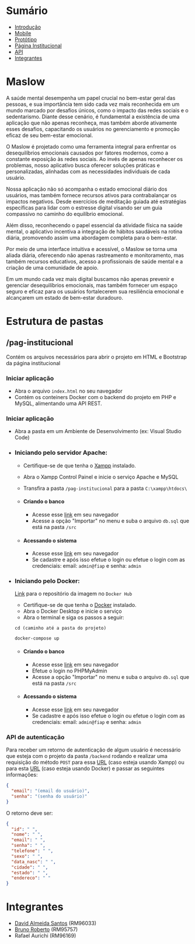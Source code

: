 # Sumário

- [Introdução](#maslow)
- [Mobile](https://github.com/Almeida154/maslow-app)
- [Protótipo](https://www.figma.com/proto/1FatXWKhk5GiMmHMDMIz7z/Maslow?type=design&node-id=25-7&t=OGRDiq4fJPsW6A3N-0&scaling=scale-down&page-id=0%3A1&starting-point-node-id=25%3A7)
- [Página Institucional](#pag-institucional)
- [API](https://github.com/Almeida154/maslow-api)
- [Integrantes](#integrantes)

# Maslow

A saúde mental desempenha um papel crucial no bem-estar geral das pessoas, e sua importância tem sido cada vez mais reconhecida em um mundo marcado por desafios únicos, como o impacto das redes sociais e o sedentarismo. Diante desse cenário, é fundamental a existência de uma aplicação que não apenas reconheça, mas também aborde ativamente esses desafios, capacitando os usuários no gerenciamento e promoção eficaz de seu bem-estar emocional.

O Maslow é projetado como uma ferramenta integral para enfrentar os desequilíbrios emocionais causados por fatores modernos, como a constante exposição às redes sociais. Ao invés de apenas reconhecer os problemas, nosso aplicativo busca oferecer soluções práticas e personalizadas, alinhadas com as necessidades individuais de cada usuário.

Nossa aplicação não só acompanha o estado emocional diário dos usuários, mas também fornece recursos ativos para contrabalançar os impactos negativos. Desde exercícios de meditação guiada até estratégias específicas para lidar com o estresse digital visando ser um guia compassivo no caminho do equilíbrio emocional.

Além disso, reconhecendo o papel essencial da atividade física na saúde mental, o aplicativo incentiva a integração de hábitos saudáveis na rotina diária, promovendo assim uma abordagem completa para o bem-estar.

Por meio de uma interface intuitiva e acessível, o Maslow se torna uma aliada diária, oferecendo não apenas rastreamento e monitoramento, mas também recursos educativos, acesso a profissionais de saúde mental e a criação de uma comunidade de apoio.

Em um mundo cada vez mais digital buscamos não apenas prevenir e gerenciar desequilíbrios emocionais, mas também fornecer um espaço seguro e eficaz para os usuários fortalecerem sua resiliência emocional e alcançarem um estado de bem-estar duradouro.

# Estrutura de pastas

## /pag-institucional

Contém os arquivos necessários para abrir o projeto em HTML e Bootstrap da página institucional

### Iniciar aplicação

- Abra o arquivo `index.html` no seu navegador
- Contém os conteiners Docker com o backend do projeto em PHP e MySQL, alimentando uma API REST.

### Iniciar aplicação

- Abra a pasta em um Ambiente de Desenvolvimento (ex: Visual Studio Code)

- ### Iniciando pelo servidor Apache:

  - Certifique-se de que tenha o [Xampp](https://www.apachefriends.org/pt_br/download.html) instalado.
  - Abra o Xampp Control Painel e inicie o serviço Apache e MySQL
  - Transfira a pasta `/pag-institucional` para a pasta `C:\xampp\htdocs\`

  - #### Criando o banco

    - Acesse esse [link](http://localhost/phpmyadmin/) em seu navegador
    - Acesse a opção "Importar" no menu e suba o arquivo `db.sql` que está na pasta `/src`

  - #### Acessando o sistema
    - Acesse esse [link](http://localhost/pag-institucional/src/) em seu navegador
    - Se cadastre e após isso efetue o login ou efetue o login com as credenciais: email: `admin@fiap` e senha: `admin`

- ### Iniciando pelo Docker:

  [Link](https://hub.docker.com/r/rafaelaurichi/php-apache) para o repositório da imagem no `Docker Hub`

  - Certifique-se de que tenha o [Docker](https://www.docker.com/products/docker-desktop/) instalado.
  - Abra o Docker Desktop e inicie o serviço
  - Abra o terminal e siga os passos a seguir:

  ```
  cd (caminho até a pasta do projeto)
  ```

  ```
  docker-compose up
  ```

  - #### Criando o banco

    - Acesse esse [link](http://localhost:8080) em seu navegador
    - Efetue o login no PHPMyAdmin
    - Acesse a opção "Importar" no menu e suba o arquivo `db.sql` que está na pasta `/src`

  - #### Acessando o sistema
    - Acesse esse [link](http://localhost) em seu navegador
    - Se cadastre e após isso efetue o login ou efetue o login com as credenciais: email: `admin@fiap` e senha: `admin`

### API de autenticação

Para receber um retorno de autenticação de algum usuário é necessário que esteja com o projeto da pasta `/backend` rodando e realizar uma requisição do método `POST` para essa [URL](http://localhost/backend/src/api/usuario-existente.php) (caso esteja usando Xampp) ou para esta [URL](http://localhost/api/usuario-existente.php) (caso esteja usando Docker) e passar as seguintes informações:

```json
{
  "email": "(email do usuário)",
  "senha": "(senha do usuário)"
}
```

O retorno deve ser:

```json
{
  "id": " ",
  "nome": " ",
  "email": " ",
  "senha": " ",
  "telefone": " ",
  "sexo": " ",
  "data_nasc": " ",
  "cidade": " ",
  "estado": " ",
  "endereco": " "
}
```

# Integrantes

- [David Almeida Santos](https://www.linkedin.com/in/almeida154/) (RM96033)
- [Bruno Roberto](https://www.linkedin.com/in/brunornsousa/) (RM95757)
- Rafael Aurichi (RM96169)
